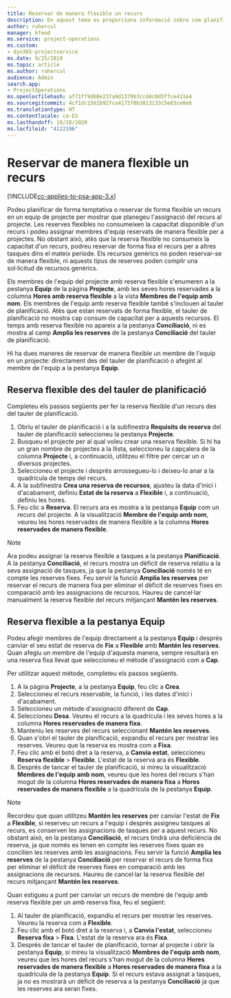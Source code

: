 ```yaml
---
title: Reservar de manera flexible un recurs
description: En aquest tema es proporciona informació sobre com planificar provisionalment o de manera flexible els membres de l'equip del projecte.
author: ruhercul
manager: kfend
ms.service: project-operations
ms.custom:
- dyn365-projectservice
ms.date: 9/25/2019
ms.topic: article
ms.author: ruhercul
audience: Admin
search.app:
- ProjectOperations
ms.openlocfilehash: af71ff9d60e237a9d1379b3ccd4c0d5ffce411e4
ms.sourcegitcommit: 4cf1dc1561b92fca4175f0b3813133c5e63ce8e6
ms.translationtype: HT
ms.contentlocale: ca-ES
ms.lasthandoff: 10/28/2020
ms.locfileid: "4122196"
---
```

# <a name="soft-book-a-resource"></a>Reservar de manera flexible un recurs

[!INCLUDE[cc-applies-to-psa-app-3.x](../includes/cc-applies-to-psa-app-3x.md)]

Podeu planificar de forma temptativa o reservar de forma flexible un recurs en un equip de projecte per mostrar que planegeu l'assignació del recurs al projecte. Les reserves flexibles no consumeixen la capacitat disponible d'un recurs i podeu assignar membres d'equip reservats de manera flexible per a projectes. No obstant això, atès que la reserva flexible no consumeix la capacitat d'un recurs, podreu reservar de forma fixa el recurs per a altres tasques dins el mateix període. Els recursos genèrics no poden reservar-se de manera flexible, ni aquests tipus de reserves poden complir una sol·licitud de recursos genèrics.

Els membres de l'equip del projecte amb reserva flexible s'enumeren a la pestanya **Equip** de la pàgina **Projecte**, amb les seves hores reservades a la columna **Hores amb reserva flexible** a la vista **Membres de l'equip amb nom**. Els membres de l'equip amb reserva flexible també s'inclouen al tauler de planificació. Atès que estan reservats de forma flexible, el tauler de planificació no mostra cap consum de capacitat per a aquests recursos. El temps amb reserva flexible no apareix a la pestanya **Conciliació**, ni es mostra al camp **Amplia les reserves** de la pestanya **Conciliació** del tauler de planificació. 

Hi ha dues maneres de reservar de manera flexible un membre de l'equip en un projecte: directament des del tauler de planificació o afegint al membre de l'equip a la pestanya **Equip**. 

## <a name="soft-book-from-the-schedule-board"></a>Reserva flexible des del tauler de planificació
Completeu els passos següents per fer la reserva flexible d'un recurs des del tauler de planificació. 

1. Obriu el tauler de planificació i a la subfinestra **Requisits de reserva** del tauler de planificació seleccioneu la pestanya **Projecte**.
2. Busqueu el projecte per al qual voleu crear una reserva flexible. Si hi ha un gran nombre de projectes a la llista, seleccioneu la capçalera de la columna **Projecte** i, a continuació, utilitzeu el filtre per cercar un o diversos projectes.
3. Seleccioneu el projecte i després arrossegueu-lo i deixeu-lo anar a la quadrícula de temps del recurs.
5. A la subfinestra **Crea una reserva de recursos**, ajusteu la data d'inici i d'acabament, definiu **Estat de la reserva** a **Flexible** i, a continuació, definiu les hores. 
6. Feu clic a **Reserva**. El recurs ara es mostra a la pestanya **Equip** com un recurs del projecte. A la visualització **Membre de l'equip amb nom**, veureu les hores reservades de manera flexible a la columna **Hores reservades de manera flexible**.

> [!NOTE]
> Ara podeu assignar la reserva flexible a tasques a la pestanya **Planificació**. A la pestanya **Conciliació**, el recurs mostra un dèficit de reserva relatiu a la seva assignació de tasques, ja que la pestanya **Conciliació** només té en compte les reserves fixes. Feu servir la funció **Amplia les reserves** per reservar el recurs de manera fixa per eliminar el dèficit de reserves fixes en comparació amb les assignacions de recursos. Haureu de cancel·lar manualment la reserva flexible del recurs mitjançant **Mantén les reserves**.

## <a name="soft-book-on-the-team-tab"></a>Reserva flexible a la pestanya Equip

Podeu afegir membres de l'equip directament a la pestanya **Equip** i després canviar el seu estat de reserva de **Fix** a **Flexible** amb **Mantén les reserves**. Quan afegiu un membre de l'equip d'aquesta manera, sempre resultarà en una reserva fixa llevat que seleccioneu el mètode d'assignació com a **Cap**.

Per utilitzar aquest mètode, completeu els passos següents.

1. A la pàgina **Projecte**, a la pestanya **Equip**, feu clic a **Crea**.
2. Seleccioneu el recurs reservable, la funció, i les dates d'inici i d'acabament.
3. Seleccioneu un mètode d'assignació diferent de **Cap**.
4. Seleccioneu **Desa**. Veureu el recurs a la quadrícula i les seves hores a la columna **Hores reservades de manera fixa**.
5. Manteniu les reserves del recurs seleccionant **Mantén les reserves**.
6. Quan s'obri el tauler de planificació, expandiu el recurs per mostrar les reserves. Veureu que la reserva es mostra com a **Fixa**.
7. Feu clic amb el botó dret a la reserva, a **Canvia estat**, seleccioneu **Reserva flexible** \> **Flexible**. L'estat de la reserva ara és **Flexible**.
8. Després de tancar el tauler de planificació, si mireu la visualització **Membres de l'equip amb nom**, veureu que les hores del recurs s'han mogut de la columna **Hores reservades de manera fixa** a **Hores reservades de manera flexible** a la quadrícula de la pestanya **Equip**.

> [!NOTE]
> Recordeu que quan utilitzeu **Mantén les reserves** per canviar l'estat de **Fix** a **Flexible**, si reserveu un recurs a l'equip i després assigneu tasques al recurs, es conserven les assignacions de tasques per a aquest recurs. No obstant això, en la pestanya **Conciliació**, el recurs tindrà una deficiència de reserva, ja que només es tenen en compte les reserves fixes quan es concilien les reserves amb les assignacions. Feu servir la funció **Amplia les reserves** de la pestanya **Conciliació** per reservar el recurs de forma fixa per eliminar el dèficit de reserves fixes en comparació amb les assignacions de recursos. Haureu de cancel·lar la reserva flexible del recurs mitjançant **Mantén les reserves**.

Quan estigueu a punt per canviar un recurs de membre de l'equip amb reserva flexible per un amb reserva fixa, feu el següent:

1. Al tauler de planificació, expandiu el recurs per mostrar les reserves. Veureu la reserva com a **Flexible**.
2. Feu clic amb el botó dret a la reserva i, a **Canvia l'estat**, seleccioneu **Reserva fixa** \> **Fixa**. L'estat de la reserva ara és **Fixa**.
3. Després de tancar el tauler de planificació, tornar al projecte i obrir la pestanya **Equip**, si mireu la visualització **Membres de l'equip amb nom**, veureu que les hores del recurs s'han mogut de la columna **Hores reservades de manera flexible** a **Hores reservades de manera fixa** a la quadrícula de la pestanya **Equip**. Si el recurs estava assignat a tasques, ja no es mostrarà un dèficit de reserva a la pestanya **Conciliació** ja que les reserves ara seran fixes.

